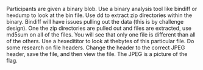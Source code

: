 Participants are given a binary blob. Use a binary analysis tool like bindiff or hexdump to look at the bin file. Use dd to extract zip directories within the binary. Bindiff will have issues pulling out the data (this is by challenge design). One the zip directories are pulled out and files are extracted, use md5sum on all of the files. You will see that only one file is different than all of the others. Use a hexedititor to look at thebytes of this particular file. Do some research on file headers. Change the header to the correct JPEG header, save the file, and then view the file. The JPEG is a picture of the flag.
